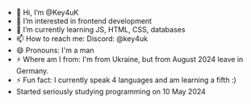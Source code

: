 - 👋 Hi, I’m @Key4uK
- 👀 I’m interested in frontend development
- 🌱 I’m currently learning JS, HTML, CSS, databases
- 📫 How to reach me: Discord: @key4uk
- 😄 Pronouns: I'm a man
- ⚡ Where am I from: I'm from Ukraine, but from August 2024 leave in Germany.
- ⚡ Fun fact: I currently speak 4 languages and am learning a fifth :)
- Started seriously studying programming on 10 May 2024

<!---
Key4uK/Key4uK is a ✨ special ✨ repository because its `README.md` (this file) appears on your GitHub profile.
You can click the Preview link to take a look at your changes.
--->
